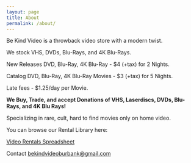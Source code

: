 ```yaml
---
layout: page
title: About
permalink: /about/
---
```


Be Kind Video is a throwback video store with a modern twist. 

We stock VHS, DVDs, Blu-Rays, and 4K Blu-Rays.



New Releases DVD, Blu-Ray, 4K Blu-Ray - $4 (+tax) for 2 Nights.

Catalog DVD, Blu-Ray, 4K Blu-Ray Movies - $3 (+tax) for 5 Nights.

Late fees - $1.25/day per Movie.

**We Buy, Trade, and accept Donations of VHS, Laserdiscs, DVDs, Blu-Rays, and 4K Blu Rays!**



Specializing in rare, cult, hard to find movies only on home video.

You can browse our Rental Library here: 

[Video Rentals Spreadsheet](https://docs.google.com/spreadsheets/d/1OMJdKHBV9Dyq5cfQi6spm513p9sYavpR0N3A0t6BJGM/)

Contact bekindvideoburbank@gmail.com


